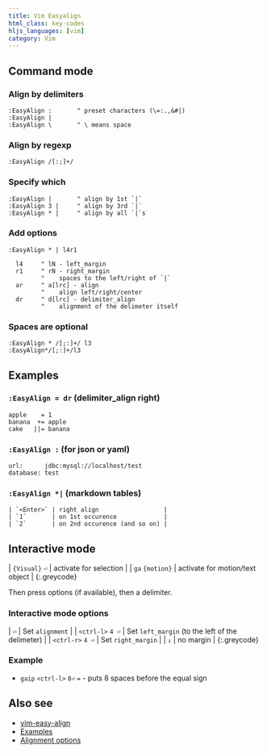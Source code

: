 ```yaml
---
title: Vim Easyalign
html_class: key-codes
hljs_languages: [vim]
category: Vim
---
```


## Command mode

### Align by delimiters

```vim
:EasyAlign :       " preset characters (\=:.,&#|)
:EasyAlign |
:EasyAlign \       " \ means space
```

### Align by regexp

```vim
:EasyAlign /[:;]+/
```

### Specify which

```vim
:EasyAlign |       " align by 1st `|`
:EasyAlign 3 |     " align by 3rd `|`
:EasyAlign * |     " align by all `|`s
```

### Add options

```vim
:EasyAlign * | l4r1

  l4     " lN - left_margin
  r1     " rN - right_margin
         "    spaces to the left/right of `|`
  ar     " a[lrc] - align
         "    align left/right/center
  dr     " d[lrc] - delimiter_align
         "    alignment of the delimeter itself
```

### Spaces are optional

```vim
:EasyAlign * /[;:]+/ l3
:EasyAlign*/[;:]+/l3
```

## Examples

### `:EasyAlign = dr` (delimiter_align right)

    apple    = 1
    banana  += apple
    cake   ||= banana

### `:EasyAlign :` (for json or yaml)

    url:      jdbc:mysql://localhost/test
    database: test

### `:EasyAlign *|` (markdown tables)

```nohighlight
| `<Enter>` | right align                  |
| `1`       | on 1st occurence             |
| `2`       | on 2nd occurence (and so on) |
```

Interactive mode
----------------

| `{Visual}` `⏎`  | activate for selection          |
| `ga` `{motion}` | activate for motion/text object |
{:.greycode}

Then press options (if available), then a delimiter.

### Interactive mode options

| `⏎`              | Set `alignment`                                  |
| `<ctrl-l>` `4 ⏎` | Set `left_margin` (to the left of the delimeter) |
| `<ctrl-r>` `4 ⏎` | Set `right_margin`                               |
| `↓`              | no margin                                        |
{:.greycode}

### Example

 * `gaip` `<ctrl-l>` `8⏎` `=` - puts 8 spaces before the equal sign

Also see
--------

* [vim-easy-align](https://github.com/junegunn/vim-easy-align)
* [Examples](https://github.com/junegunn/vim-easy-align#examples)
* [Alignment options](https://github.com/junegunn/vim-easy-align#alignment-options)
